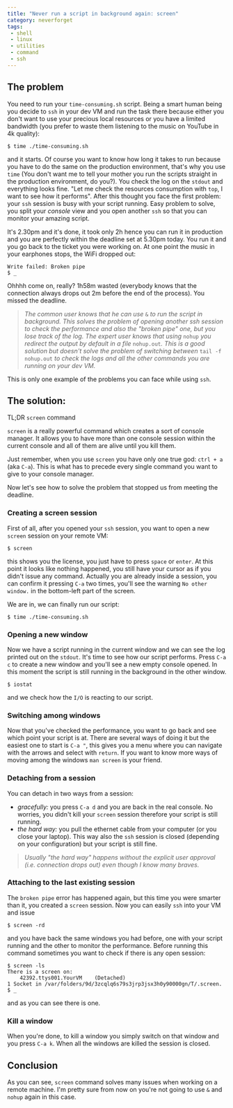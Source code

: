 ```yaml
---
title: "Never run a script in background again: screen"
category: neverforget
tags:
 - shell
 - linux
 - utilities
 - command
 - ssh
---
```


## The problem

You need to run your `time-consuming.sh` script. Being a smart human being you decide to `ssh` in your dev VM and run the task there because either you don't want to use your precious local resources or you have a limited bandwidth (you prefer to waste them listening to the music on YouTube in 4k quality):

    $ time ./time-consuming.sh

and it starts. Of course you want to know how long it takes to run because you have to do the same on the production environment, that's why you use `time` (You don't want me to tell your mother you run the scripts straight in the production environment, do you?). You check the log on the `stdout` and everything looks fine. "Let me check the resources consumption with `top`, I want to see how it performs". After this thought you face the first problem: your `ssh` session is busy with your script running. Easy problem to solve, you split your _console_ view and you open another `ssh` so that you can monitor your amazing script.

It's 2.30pm and it's done, it took only 2h hence you can run it in production and you are perfectly within the deadline set at 5.30pm today. You run it and you go back to the ticket you were working on. At one point the music in your earphones stops, the WiFi dropped out:

    Write failed: Broken pipe
    $ _

Ohhhh come on, really? 1h58m wasted (everybody knows that the connection always drops out 2m before the end of the process). You missed the deadline.

> _The common user knows that he can use_ `&` _to run the script in background. This solves the problem of opening another ssh session to check the performance and also the "broken pipe" one, but you lose track of the log. The expert user knows that using_ `nohup` _you redirect the output by default in a file_ `nohup.out`_._ _This is a good solution but doesn't solve the problem of switching between_ `tail -f nohup.out` _to check the logs and all the other commands you are running on your dev VM._

This is only one example of the problems you can face while using `ssh`.

## The solution:

TL;DR `screen` command

`screen` is a really powerful command which creates a sort of console manager. It allows you to have more than one console session within the current console and all of them are alive until you kill them.

Just remember, when you use `screen` you have only one true god: `ctrl + a` (aka `C-a`). This is what has to precede every single command you want to give to your console manager.

Now let's see how to solve the problem that stopped us from meeting the deadline.

### Creating a screen session

First of all, after you opened your `ssh` session, you want to open a new `screen` session on your remote VM:

    $ screen

this shows you the license, you just have to press `space` or `enter`. At this point it looks like nothing happened, you still have your cursor as if you didn't issue any command. Actually you are already inside a session, you can confirm it pressing `C-a` two times, you'll see the warning `No other window.` in the bottom-left part of the screen.

We are in, we can finally run our script:

    $ time ./time-consuming.sh

### Opening a new window

Now we have a script running in the current window and we can see the log printed out on the `stdout`. It's time to see how our script performs. Press `C-a c` to create a new window and you'll see a new empty console opened. In this moment the script is still running in the background in the other window.

    $ iostat

and we check how the `I/O` is reacting to our script.

### Switching among windows

Now that you've checked the performance, you want to go back and see which point your script is at. There are several ways of doing it but the easiest one to start is `C-a "`, this gives you a menu where you can navigate with the arrows and select with `return`. If you want to know more ways of moving among the windows `man screen` is your friend.

### Detaching from a session

You can detach in two ways from a session:

- _gracefully:_ you press `C-a d` and you are back in the real console. No worries, you didn't kill your `screen` session therefore your script is still running.
- _the hard way:_ you pull the ethernet cable from your computer (or you close your laptop). This way also the `ssh` session is closed (depending on your configuration) but your script is still fine.

> _Usually "the hard way" happens without the explicit user approval (i.e. connection drops out) even though I know many braves._

### Attaching to the last existing session

The `broken pipe` error has happened again, but this time you were smarter than it, you created a `screen` session. Now you can easily `ssh` into your VM and issue

    $ screen -rd

and you have back the same windows you had before, one with your script running and the other to monitor the performance.
Before running this command sometimes you want to check if there is any open session:

    $ screen -ls
    There is a screen on:
	    42392.ttys001.YourVM	(Detached)
    1 Socket in /var/folders/9d/3zcqlq6s79s3jrp3jsx3h0y90000gn/T/.screen.
    $ _

and as you can see there is one.

### Kill a window

When you're done, to kill a window you simply switch on that window and you press `C-a k`. When all the windows are killed the session is closed.

## Conclusion

As you can see, `screen` command solves many issues when working on a remote machine. I'm pretty sure from now on you're not going to use `&` and `nohup` again in this case.  

